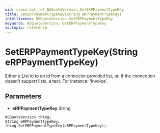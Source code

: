 ```yaml
---
uid: crmscript_ref_NSQuoteVersion_SetERPPaymentTypeKey
title: SetERPPaymentTypeKey(String eRPPaymentTypeKey)
intellisense: NSQuoteVersion.SetERPPaymentTypeKey
keywords: NSQuoteVersion, GetERPPaymentTypeKey
so.topic: reference
---
```


# SetERPPaymentTypeKey(String eRPPaymentTypeKey)

Either a List id to an id from a connector provided list, or, if the connection doesn’t support lists, a text. For instance: 'Invoice'.

## Parameters

* **eRPPaymentTypeKey** String

```crmscript
NSQuoteVersion thing;
String eRPPaymentTypeKey;
thing.SetERPPaymentTypeKey(eRPPaymentTypeKey);
```

